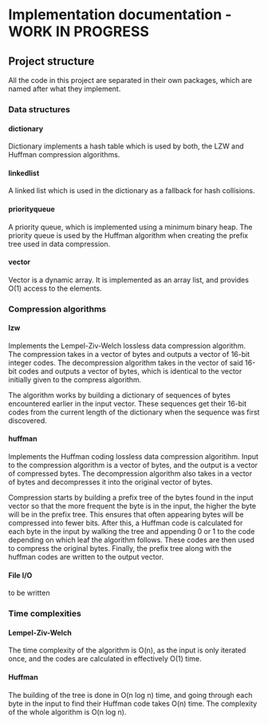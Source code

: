 # Implementation documentation - WORK IN PROGRESS

## Project structure
All the code in this project are separated in their own packages, which are named
after what they implement.

### Data structures

#### dictionary
Dictionary implements a hash table which is used by both, the LZW and Huffman
compression algorithms.

#### linkedlist
A linked list which is used in the dictionary as a fallback for hash collisions.

#### priorityqueue
A priority queue, which is implemented using a minimum binary heap. The priority queue
is used by the Huffman algorithm when creating the prefix tree used in data compression.

#### vector
Vector is a dynamic array. It is implemented as an array list, and provides O(1) access
to the elements.

### Compression algorithms

#### lzw
Implements the Lempel-Ziv-Welch lossless data compression algorithm. The compression
takes in a vector of bytes and outputs a vector of 16-bit integer codes. The decompression
algorithm takes in the vector of said 16-bit codes and outputs a vector of bytes, which
is identical to the vector initially given to the compress algorithm.

The algorithm works by building a dictionary of sequences of bytes encountered earlier
in the input vector. These sequences get their 16-bit codes from the current length of
the dictionary when the sequence was first discovered.

#### huffman
Implements the Huffman coding lossless data compression algoritihm. Input to the
compression algorithm is a vector of bytes, and the output is a vector of compressed
bytes. The decompression algorithm also takes in a vector of bytes and decompresses
it into the original vector of bytes.

Compression starts by building a prefix tree of the bytes found in the input vector
so that the more frequent the byte is in the input, the higher the byte will be in
the prefix tree. This ensures that often appearing bytes will be compressed into
fewer bits. After this, a Huffman code is calculated for each byte in the input
by walking the tree and appending 0 or 1 to the code depending on which leaf the
algorithm follows. These codes are then used to compress the original bytes. Finally,
the prefix tree along with the huffman codes are written to the output vector.

#### File I/O
to be written

### Time complexities

#### Lempel-Ziv-Welch
The time complexity of the algorithm is O(n), as the input is only iterated once,
and the codes are calculated in effectively O(1) time.

#### Huffman
The building of the tree is done in O(n log n) time, and going through each byte
in the input to find their Huffman code takes O(n) time. The complexity of the
whole algorithm is O(n log n).
